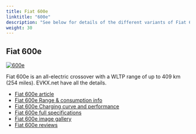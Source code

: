 ```yaml
---
title: Fiat 600e
linktitle: "600e"
description: "See below for details of the different variants of Fiat 600e"
weight: 30
---
```

## Fiat 600e

<a href="/models/fiat/600e/600e/"><img src="https://media.evkx.net/multimedia/models/fiat/600e/600e/main_1_st.jpg" class="img-fluid" alt="600e" ></a>

Fiat 600e is an all-electric crossover with a WLTP range of up to 409 km (254 miles). EVKX.net have all the details. 

- [Fiat 600e article](/models/fiat/600e/600e/)
- [Fiat 600e Range & consumption info](/models/fiat/600e/600e/rangeandconsumption)
- [Fiat 600e Charging curve and performance](/models/fiat/600e/600e/chargingcurve)
- [Fiat 600e full specifications](/models/fiat/600e/600e/specifications)
- [Fiat 600e image gallery](/models/fiat/600e/600e/gallery)
- [Fiat 600e reviews](/models/fiat/600e/600e/reviews)

